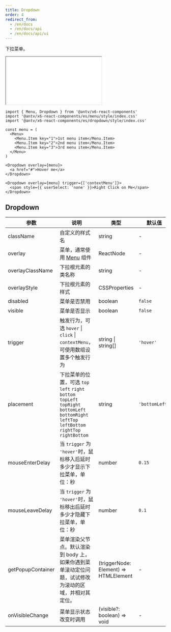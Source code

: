 ```yaml
---
title: Dropdown
order: 4
redirect_from:
  - /en/docs
  - /en/docs/api
  - /en/docs/api/ui
---
```


下拉菜单。

<iframe src="/demos/api/ui/dropdown/basic"></iframe>

```tsx
import { Menu, Dropdown } from '@antv/x6-react-components'
import '@antv/x6-react-components/es/menu/style/index.css'
import '@antv/x6-react-components/es/dropdown/style/index.css'

const menu = (
  <Menu>
    <Menu.Item key="1">1st menu item</Menu.Item>
    <Menu.Item key="2">2nd menu item</Menu.Item>
    <Menu.Item key="3">3rd menu item</Menu.Item>
  </Menu>
)

<Dropdown overlay={menu}>
  <a href="#">Hover me</a>
</Dropdown>

<Dropdown overlay={menu} trigger={['contextMenu']}>
  <span style={{ userSelect: 'none' }}>Right Click on Me</span>
</Dropdown>
```

## Dropdown

| 参数              | 说明                                                                                                                                              | 类型                                  | 默认值         |
|-------------------|-------------------------------------------------------------------------------------------------------------------------------------------------|---------------------------------------|----------------|
| className         | 自定义的样式名                                                                                                                                    | string                                | -              |
| overlay           | 菜单，通常使用 [Menu](/en/docs/api/ui/menu) 组件                                                                                                                 | ReactNode                             | -              |
| overlayClassName  | 下拉根元素的类名称                                                                                                                                | string                                | -              |
| overlayStyle      | 下拉根元素的样式                                                                                                                                  | CSSProperties                         | -              |
| disabled          | 菜单是否禁用                                                                                                                                      | boolean                               | `false`        |
| visible           | 菜单是否显示                                                                                                                                      | boolean                               | `false`        |
| trigger           | 触发行为，可选 `hover` \| `click` \| `contextMenu`，可使用数组设置多个触发行为                                                                      | string \| string[]                    | `'hover'`      |
| placement         | 下拉菜单的位置，可选 `top` `left` `right` `bottom` `topLeft` `topRight` `bottomLeft` `bottomRight` `leftTop` `leftBottom` `rightTop` `rightBottom` | string                                | `'bottomLeft'` |
| mouseEnterDelay   | 当 `trigger` 为 `'hover'`时，鼠标移入后延时多少才显示下拉菜单，单位：秒                                                                              | number                                | `0.15`         |
| mouseLeaveDelay   | 当 `trigger` 为 `'hover'`时，鼠标移出后延时多少才隐藏下拉菜单，单位：秒                                                                              | number                                | `0.1`          |
| getPopupContainer | 菜单渲染父节点。默认渲染到 body 上，如果你遇到菜单滚动定位问题，试试修改为滚动的区域，并相对其定位。                                                   | (triggerNode: Element) => HTMLElement | -              |
| onVisibleChange   | 菜单显示状态改变时调用                                                                                                                            | (visible?: boolean) => void           | -              |
